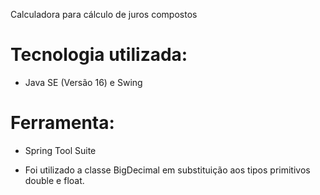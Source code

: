 <p>
Calculadora para cálculo de juros compostos
</p>

# Tecnologia utilizada:
* Java SE (Versão 16) e Swing

# Ferramenta:
* Spring Tool Suite


- Foi utilizado a classe BigDecimal em substituição aos tipos primitivos double e float.